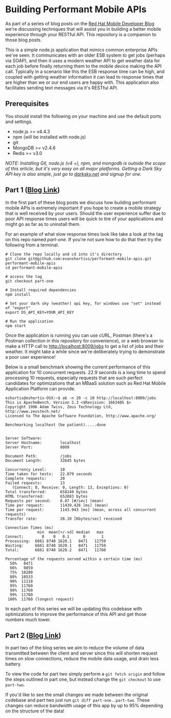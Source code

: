 # Building Performant Mobile APIs

As part of a series of blog posts on the [Red Hat Mobile Developer Blog](http://developers.redhat.com/blog/2016/10/31/improving-user-experience-for-mobile-apis-using-the-cloud/)
we're discussing techniques that will assist you in building a better mobile
experience through your RESTful API. This repository is a companion to those
blog posts.

This is a simple node.js application that mimics common enterprise APIs
we've seen. It communicates with an older ESB system to get jobs (perhaps via
SOAP), and then it uses a modern weather API to get weather data for each job
before finally returning them to the mobile device making the API call.
Typically in a scenario like this the ESB response time can be high, and coupled
with getting weather information it can lead to response times that are higher
than we or our end users are happy with. This application also facilitates
sending text messages via it's RESTful API.

## Prerequisites
You should install the following on your machine and use the default ports and
settings.

* node.js >= v4.4.3
* npm (will be installed with node.js)
* git
* MongoDB >= v2.4.6
* Redis >= v3.0

*NOTE: Installing Git, node.js (v4 +), npm, and mongodb is outside the scope of
this article, but it's very easy on all major platforms. Getting a Dark Sky API
key is also simple, just go to [darksky.net](https://darksky.net/dev/) and
signup for one.*

## Part 1 ([Blog Link](http://red.ht/2jyKGMB))
In the first part of these blog posts we discuss how building performant mobile
APIs is extremely important if you hope to create a mobile strategy that is
well received by your users. Should the user experience suffer due to poor API
response times users will be quick to tire of your applications and might go
as far as to uninstall them.

For an example of what slow response times look like take a look at the tag
on this repo named _part-one_. If you're not sure how to do that then try the
following from a terminal.

```
# Clone the repo locally and cd into it's directory
git clone git@github.com:evanshortiss/performant-mobile-apis.git performant-mobile-apis
cd performant-mobile-apis

# access the tag
git checkout part-one

# Install required dependencies
npm install

# Set your dark sky (weather) api key, for windows use "set" instead of "export"
export DS_API_KEY=YOUR_API_KEY

# Run the application
npm start
```

Once the application is running you can use cURL, Postman (there's a
Postman collection in this repository for convenience), or a web
browser to make a HTTP call to [http://localhost:8009/jobs](http://localhost:8009/jobs)
to get a list of jobs and their weather. It might take a while since we're
deliberately trying to demonstrate a poor user experience!

Below is a small benchmark showing the current performance of this application
for 10 concurrent requests. 22.9 seconds is a long time to spend processing 10
requests, especially requests that are such perfect candidates for optimizations
that an MBaaS solution such as Red Hat Mobile Application Platform can provide.

```
eshortis@eshortis-OSX:~$ ab -n 20 -c 10 http://localhost:8009/jobs
This is ApacheBench, Version 2.3 <$Revision: 1663405 $>
Copyright 1996 Adam Twiss, Zeus Technology Ltd, http://www.zeustech.net/
Licensed to The Apache Software Foundation, http://www.apache.org/

Benchmarking localhost (be patient).....done


Server Software:        
Server Hostname:        localhost
Server Port:            8009

Document Path:          /jobs
Document Length:        32645 bytes

Concurrency Level:      10
Time taken for tests:   22.879 seconds
Complete requests:      20
Failed requests:        13
   (Connect: 0, Receive: 0, Length: 13, Exceptions: 0)
Total transferred:      658249 bytes
HTML transferred:       652883 bytes
Requests per second:    0.87 [#/sec] (mean)
Time per request:       11439.426 [ms] (mean)
Time per request:       1143.943 [ms] (mean, across all concurrent requests)
Transfer rate:          28.10 [Kbytes/sec] received

Connection Times (ms)
              min  mean[+/-sd] median   max
Connect:        0    0   0.1      0       1
Processing:  6661 8740 1620.1   8471   11759
Waiting:     6661 8740 1620.1   8471   11759
Total:       6661 8740 1620.2   8471   11760

Percentage of the requests served within a certain time (ms)
  50%   8471
  66%   9859
  75%  10280
  80%  10533
  90%  11118
  95%  11760
  98%  11760
  99%  11760
 100%  11760 (longest request)
```

In each part of this series we will be updating this codebase with optimizations
to improve the performance of this API and get those numbers much lower.

## Part 2 ([Blog Link](http://red.ht/2k1G8Lo))
In part two of the blog series we aim to reduce the volume of data transmitted
between the client and server since this will shorten request times on slow
connections, reduce the mobile data usage, and drain less battery.

To view the code for part two simply perform a `git fetch origin` and follow
the steps outlined in part one, but instead change the `git checkout` to use
`part-two`.

If you'd like to see the small changes we made between the original codebase and
part two just run `git diff part-one..part-two`. These changes can reduce
bandwidth usage of this app by up to 95% depending on the structure of the data!
